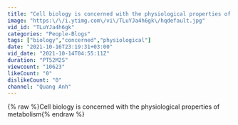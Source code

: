 ```yaml
---
title: "Cell biology is concerned with the physiological properties of metabolism"
image: "https:\/\/i.ytimg.com\/vi\/TLuYJa4h6gk\/hqdefault.jpg"
vid_id: "TLuYJa4h6gk"
categories: "People-Blogs"
tags: ["biology","concerned","physiological"]
date: "2021-10-16T23:19:31+03:00"
vid_date: "2021-10-14T04:55:11Z"
duration: "PT52M2S"
viewcount: "10623"
likeCount: "0"
dislikeCount: "0"
channel: "Quang Anh"
---
```

{% raw %}Cell biology is concerned with the physiological properties of metabolism{% endraw %}
